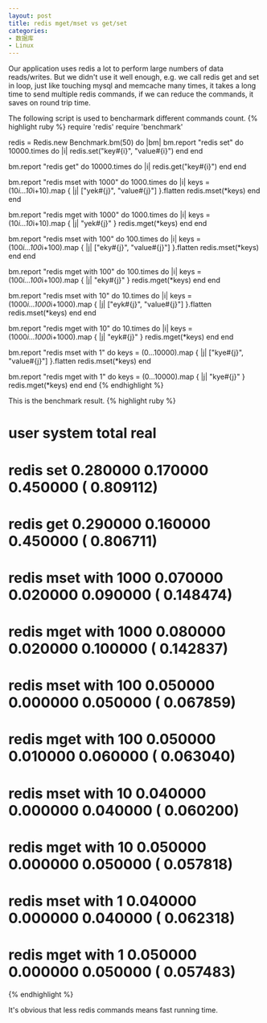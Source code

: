 ```yaml
---
layout: post
title: redis mget/mset vs get/set
categories:
- 数据库
- Linux
---
```

Our application uses redis a lot to perform large numbers of data
reads/writes. But we didn't use it well enough, e.g. we call redis get
and set in loop, just like touching mysql and memcache many times, it
takes a long time to send multiple redis commands, if we can reduce the
commands, it saves on round trip time.

The following script is used to bencharmark different commands count.
{% highlight ruby %}
require 'redis'
require 'benchmark'

redis = Redis.new
Benchmark.bm(50) do |bm|
  bm.report "redis set" do
    10000.times do |i|
      redis.set("key#{i}", "value#{i}")
    end
  end

  bm.report "redis get" do
    10000.times do |i|
      redis.get("key#{i}")
    end
  end

  bm.report "redis mset with 1000" do
    1000.times do |i|
      keys = (10*i...10*i+10).map { |j| ["yek#{j}", "value#{j}"] }.flatten
      redis.mset(*keys)
    end
  end

  bm.report "redis mget with 1000" do
    1000.times do |i|
      keys = (10*i...10*i+10).map { |j| "yek#{j}" }
      redis.mget(*keys)
    end
  end

  bm.report "redis mset with 100" do
    100.times do |i|
      keys = (100*i...100*i+100).map { |j| ["eky#{j}", "value#{j}"] }.flatten
      redis.mset(*keys)
    end
  end

  bm.report "redis mget with 100" do
    100.times do |i|
      keys = (100*i...100*i+100).map { |j| "eky#{j}" }
      redis.mget(*keys)
    end
  end

  bm.report "redis mset with 10" do
    10.times do |i|
      keys = (1000*i...1000*i+1000).map { |j| ["eyk#{j}", "value#{j}"] }.flatten
      redis.mset(*keys)
    end
  end

  bm.report "redis mget with 10" do
    10.times do |i|
      keys = (1000*i...1000*i+1000).map { |j| "eyk#{j}" }
      redis.mget(*keys)
    end
  end

  bm.report "redis mset with 1" do
    keys = (0...10000).map { |j| ["kye#{j}", "value#{j}"] }.flatten
    redis.mset(*keys)
  end

  bm.report "redis mget with 1" do
    keys = (0...10000).map { |j| "kye#{j}" }
    redis.mget(*keys)
  end
end
{% endhighlight %}

This is the benchmark result.
{% highlight ruby %}
#                             user   system      total        real
#  redis set              0.280000   0.170000   0.450000 (  0.809112)
#  redis get              0.290000   0.160000   0.450000 (  0.806711)
#  redis mset with 1000   0.070000   0.020000   0.090000 (  0.148474)
#  redis mget with 1000   0.080000   0.020000   0.100000 (  0.142837)
#  redis mset with 100    0.050000   0.000000   0.050000 (  0.067859)
#  redis mget with 100    0.050000   0.010000   0.060000 (  0.063040)
#  redis mset with 10     0.040000   0.000000   0.040000 (  0.060200)
#  redis mget with 10     0.050000   0.000000   0.050000 (  0.057818)
#  redis mset with 1      0.040000   0.000000   0.040000 (  0.062318)
#  redis mget with 1      0.050000   0.000000   0.050000 (  0.057483)
{% endhighlight %}

It's obvious that less redis commands means fast running time.
